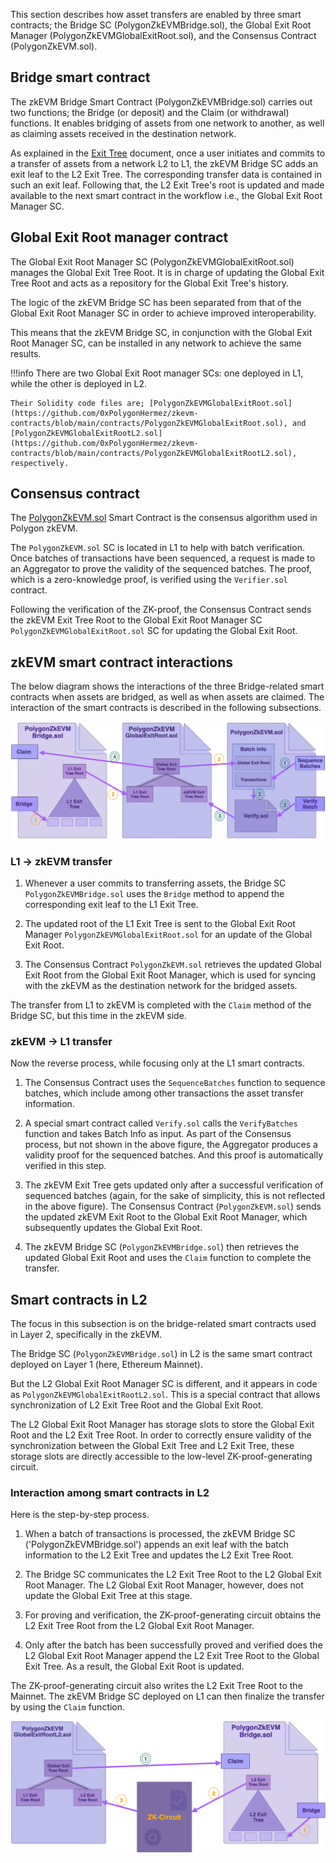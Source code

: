 This section describes how asset transfers are enabled by three smart contracts; the Bridge SC (PolygonZkEVMBridge.sol), the Global Exit Root Manager (PolygonZkEVMGlobalExitRoot.sol), and the Consensus Contract (PolygonZkEVM.sol).

## Bridge smart contract

The zkEVM Bridge Smart Contract (PolygonZkEVMBridge.sol) carries out two functions; the Bridge (or deposit) and the Claim (or withdrawal) functions. It enables bridging of assets from one network to another, as well as claiming assets received in the destination network.

As explained in the [Exit Tree](exit-tree.md) document, once a user initiates and commits to a transfer of assets from a network L2 to L1, the zkEVM Bridge SC adds an exit leaf to the L2 Exit Tree. The corresponding transfer data is contained in such an exit leaf. Following that, the L2 Exit Tree's root is updated and made available to the next smart contract in the workflow i.e., the Global Exit Root Manager SC.

## Global Exit Root manager contract

The Global Exit Root Manager SC (PolygonZkEVMGlobalExitRoot.sol) manages the Global Exit Tree Root. It is in charge of updating the Global Exit Tree Root and acts as a repository for the Global Exit Tree's history.

The logic of the zkEVM Bridge SC has been separated from that of the Global Exit Root Manager SC in order to achieve improved interoperability.

This means that the zkEVM Bridge SC, in conjunction with the Global Exit Root Manager SC, can be installed in any network to achieve the same results.

!!!info
    There are two Global Exit Root manager SCs: one deployed in L1, while the other is deployed in L2.

    Their Solidity code files are; [PolygonZkEVMGlobalExitRoot.sol](https://github.com/0xPolygonHermez/zkevm-contracts/blob/main/contracts/PolygonZkEVMGlobalExitRoot.sol), and [PolygonZkEVMGlobalExitRootL2.sol](https://github.com/0xPolygonHermez/zkevm-contracts/blob/main/contracts/PolygonZkEVMGlobalExitRootL2.sol), respectively.

## Consensus contract

The [PolygonZkEVM.sol](https://github.com/0xPolygonHermez/zkevm-contracts/blob/main/contracts/PolygonZkEVM.sol) Smart Contract is the consensus algorithm used in Polygon zkEVM.

The `PolygonZkEVM.sol` SC is located in L1 to help with batch verification. Once batches of transactions have been sequenced, a request is made to an Aggregator to prove the validity of the sequenced batches. The proof, which is a zero-knowledge proof, is verified using the `Verifier.sol` contract.

Following the verification of the ZK-proof, the Consensus Contract sends the zkEVM Exit Tree Root to the Global Exit Root Manager SC `PolygonZkEVMGlobalExitRoot.sol` SC for updating the Global Exit Root.

## zkEVM smart contract interactions

The below diagram shows the interactions of the three Bridge-related smart contracts when assets are bridged, as well as when assets are claimed. The interaction of the smart contracts is described in the following subsections.

![Interaction among Bridge-related smart contracts in L1](../../../../img/zkEVM/04pzb-overall-interact-bridge-scs.png)

### L1 &rarr; zkEVM transfer

1. Whenever a user commits to transferring assets, the Bridge SC `PolygonZkEVMBridge.sol` uses the `Bridge` method to append the corresponding exit leaf to the L1 Exit Tree.

2. The updated root of the L1 Exit Tree is sent to the Global Exit Root Manager `PolygonZkEVMGlobalExitRoot.sol` for an update of the Global Exit Root.

3. The Consensus Contract `PolygonZkEVM.sol` retrieves the updated Global Exit Root from the Global Exit Root Manager, which is used for syncing with the zkEVM as the destination network for the bridged assets.

The transfer from L1 to zkEVM is completed with the `Claim` method of the Bridge SC, but this time in the zkEVM side.

### zkEVM &rarr; L1 transfer

Now the reverse process, while focusing only at the L1 smart contracts.

1. The Consensus Contract uses the `SequenceBatches` function to sequence batches, which include among other transactions the asset transfer information.

2. A special smart contract called `Verify.sol` calls the `VerifyBatches` function and takes Batch Info as input. As part of the Consensus process, but not shown in the above figure, the Aggregator produces a validity proof for the sequenced batches. And this proof is automatically verified in this step.

3. The zkEVM Exit Tree gets updated only after a successful verification of sequenced batches (again, for the sake of simplicity, this is not reflected in the above figure). The Consensus Contract (`PolygonZkEVM.sol`) sends the updated zkEVM Exit Root to the Global Exit Root Manager, which subsequently updates the Global Exit Root.

4. The zkEVM Bridge SC (`PolygonZkEVMBridge.sol`) then retrieves the updated Global Exit Root and uses the `Claim` function to complete the transfer.

## Smart contracts in L2

The focus in this subsection is on the bridge-related smart contracts used in Layer 2, specifically in the zkEVM.

The Bridge SC (`PolygonZkEVMBridge.sol`) in L2 is the same smart contract deployed on Layer 1 (here, Ethereum Mainnet).

But the L2 Global Exit Root Manager SC is different, and it appears in code as `PolygonZkEVMGlobalExitRootL2.sol`. This is a special contract that allows synchronization of L2 Exit Tree Root and the Global Exit Root.

The L2 Global Exit Root Manager has storage slots to store the Global Exit Root and the L2 Exit Tree Root. In order to correctly ensure validity of the synchronization between the Global Exit Tree and L2 Exit Tree, these storage slots are directly accessible to the low-level ZK-proof-generating circuit.

### Interaction among smart contracts in L2

Here is the step-by-step process.

1. When a batch of transactions is processed, the zkEVM Bridge SC ('PolygonZkEVMBridge.sol') appends an exit leaf with the batch information to the L2 Exit Tree and updates the L2 Exit Tree Root.

2. The Bridge SC communicates the L2 Exit Tree Root to the L2 Global Exit Root Manager. The L2 Global Exit Root Manager, however, does not update the Global Exit Tree at this stage.

3. For proving and verification, the ZK-proof-generating circuit obtains the L2 Exit Tree Root from the L2 Global Exit Root Manager.

4. Only after the batch has been successfully proved and verified does the L2 Global Exit Root Manager append the L2 Exit Tree Root to the Global Exit Tree. As a result, the Global Exit Root is updated.

The ZK-proof-generating circuit also writes the L2 Exit Tree Root to the Mainnet. The zkEVM Bridge SC deployed on L1 can then finalize the transfer by using the `Claim` function.

![An overview of L2 Bridge-related smart contracts](../../../../img/zkEVM/05pzb-l2-related-scs.png)
